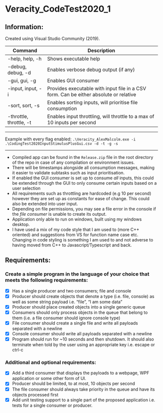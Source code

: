# Veracity_CodeTest2020_1

## Information:
Created using Visual Studio Community (2019).

| Command						| Description   |
|---							|---|
| -help, help, -h				| Shows executable help   |
| -debug, debug, -d			| Enables verbose debug output (if any)  |
| -gui, gui, -g				| Enables GUI consumer  |
| -input, input, -i			| Provides executable with input file in a CSV form. Can be either absolute or relative  |
| -sort, sort, -s				| Enables sorting inputs, will prioritise file consumption  |
| -throttle, throttle, -t		| Enables input throttling, will throttle to a max of 10 inputs per second  |
---

Example with every flag enabled: `.\Veracity_AlexMalcolm.exe -i .\CodingTest2020InputStimulusPlusGui.csv -d -t -g -s`

---
* Compiled app can be found in the `Release.zip` file in the root directory of the repo in case of any compilation or environment issues.
* There will be timestamps alongside all consumption messages, making it easier to validate subtasks such as input prioritisation.
* If enabled the GUI consumer is set up to consume *all* inputs, this could be extended through the GUI to only consume certain inputs based on a user selection
* All requirements such as throttling are hardcoded (e.g 10 per second) however they are set up as constants for ease of change. This could also be extended into user input.
* Depending on file permissions, you may see a file error in the console if the *file consumer* is unable to create its output. 
* Application only able to run on windows, built using my windows desktop.
* I have used a mix of my code style that I am used to (more C++ oriented) and suggestions from VS for function name case etc. Changing in code styling is something I am used to and not adverse to having moved from C++ to Javascript/Typescript and back.

## Requirements:
### Create a simple program in the language of your choice that meets the following requirements:
- [x] Has a single producer and two consumers; file and console
- [x] Producer should create objects that denote a type (i.e. file, console) as well as some string payload i.e. “file”, “I am some data”
- [x] Producer should place created objects into a single generic queue
- [x] Consumers should only process objects in the queue that belong to them (i.e. a file consumer should ignore console type)
- [x] File consumer should create a single file and write all payloads separated with a newline
- [x] Console consumer should write all payloads separated with a newline
- [x] Program should run for ~10 seconds and then shutdown. It should also terminate when told by the user using an appropriate key i.e. escape or ctrl-c
### Additional and optional requirements:
- [x] Add a third consumer that displays the payloads to a webpage, WPF application or some other form of UI.
- [x] Producer should be limited, to at most, 10 objects per second
- [x] The file consumer should always take priority in the queue and have its objects processed first
- [x] Add unit testing support to a single part of the proposed application i.e. tests for a single consumer or producer.
